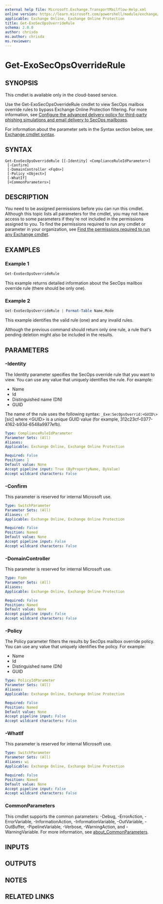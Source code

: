 ```yaml
---
external help file: Microsoft.Exchange.TransportMailflow-Help.xml
online version: https://learn.microsoft.com/powershell/module/exchange/get-exosecopsoverriderule
applicable: Exchange Online, Exchange Online Protection
title: Get-ExoSecOpsOverrideRule
schema: 2.0.0
author: chrisda
ms.author: chrisda
ms.reviewer:
---
```


# Get-ExoSecOpsOverrideRule

## SYNOPSIS
This cmdlet is available only in the cloud-based service.

Use the Get-ExoSecOpsOverrideRule cmdlet to view SecOps mailbox override rules to bypass Exchange Online Protection filtering. For more information, see [Configure the advanced delivery policy for third-party phishing simulations and email delivery to SecOps mailboxes](https://learn.microsoft.com/microsoft-365/security/office-365-security/advanced-delivery-policy-configure).

For information about the parameter sets in the Syntax section below, see [Exchange cmdlet syntax](https://learn.microsoft.com/powershell/exchange/exchange-cmdlet-syntax).

## SYNTAX

```
Get-ExoSecOpsOverrideRule [[-Identity] <ComplianceRuleIdParameter>]
 [-Confirm]
 [-DomainController <Fqdn>]
 [-Policy <Object>]
 [-WhatIf]
 [<CommonParameters>]
```

## DESCRIPTION
You need to be assigned permissions before you can run this cmdlet. Although this topic lists all parameters for the cmdlet, you may not have access to some parameters if they're not included in the permissions assigned to you. To find the permissions required to run any cmdlet or parameter in your organization, see [Find the permissions required to run any Exchange cmdlet](https://learn.microsoft.com/powershell/exchange/find-exchange-cmdlet-permissions).

## EXAMPLES

### Example 1
```powershell
Get-ExoSecOpsOverrideRule
```

This example returns detailed information about the SecOps mailbox override rule (there should be only one).

### Example 2
```powershell
Get-ExoSecOpsOverrideRule | Format-Table Name,Mode
```

This example identifies the valid rule (one) and any invalid rules.

Although the previous command should return only one rule, a rule that's pending deletion might also be included in the results.

## PARAMETERS

### -Identity
The Identity parameter specifies the SecOps override rule that you want to view. You can use any value that uniquely identifies the rule. For example:

- Name
- Id
- Distinguished name (DN)
- GUID

The name of the rule uses the following syntax: `_Exe:SecOpsOverrid:<GUID\>` \[sic\] where \<GUID\> is a unique GUID value (for example, 312c23cf-0377-4162-b93d-6548a9977efb).

```yaml
Type: ComplianceRuleIdParameter
Parameter Sets: (All)
Aliases:
Applicable: Exchange Online, Exchange Online Protection

Required: False
Position: 1
Default value: None
Accept pipeline input: True (ByPropertyName, ByValue)
Accept wildcard characters: False
```

### -Confirm
This parameter is reserved for internal Microsoft use.

```yaml
Type: SwitchParameter
Parameter Sets: (All)
Aliases: cf
Applicable: Exchange Online, Exchange Online Protection

Required: False
Position: Named
Default value: None
Accept pipeline input: False
Accept wildcard characters: False
```

### -DomainController
This parameter is reserved for internal Microsoft use.

```yaml
Type: Fqdn
Parameter Sets: (All)
Aliases:
Applicable: Exchange Online, Exchange Online Protection

Required: False
Position: Named
Default value: None
Accept pipeline input: False
Accept wildcard characters: False
```

### -Policy
The Policy parameter filters the results by SecOps mailbox override policy. You can use any value that uniquely identifies the policy. For example:

- Name
- Id
- Distinguished name (DN)
- GUID

```yaml
Type: PolicyIdParameter
Parameter Sets: (All)
Aliases:
Applicable: Exchange Online, Exchange Online Protection

Required: False
Position: Named
Default value: None
Accept pipeline input: False
Accept wildcard characters: False
```

### -WhatIf
This parameter is reserved for internal Microsoft use.

```yaml
Type: SwitchParameter
Parameter Sets: (All)
Aliases: wi
Applicable: Exchange Online, Exchange Online Protection

Required: False
Position: Named
Default value: None
Accept pipeline input: False
Accept wildcard characters: False
```

### CommonParameters
This cmdlet supports the common parameters: -Debug, -ErrorAction, -ErrorVariable, -InformationAction, -InformationVariable, -OutVariable, -OutBuffer, -PipelineVariable, -Verbose, -WarningAction, and -WarningVariable. For more information, see [about_CommonParameters](https://go.microsoft.com/fwlink/p/?LinkID=113216).

## INPUTS

## OUTPUTS

## NOTES

## RELATED LINKS
